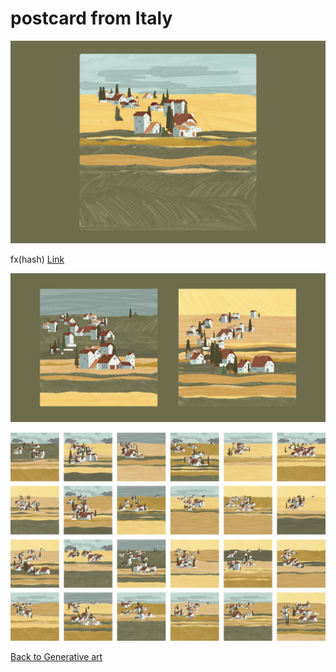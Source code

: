 # postcard from Italy

![postcard from Italy](images/postcardFromItaly1.jpg)

fx(hash) [Link](https://www.fxhash.xyz/generative/10425)

![postcard from Italy](images/postcardFromItaly2.jpg)

![postcard from Italy](images/postcardFromItaly3.jpg)

[Back to Generative art](generativeart.html)